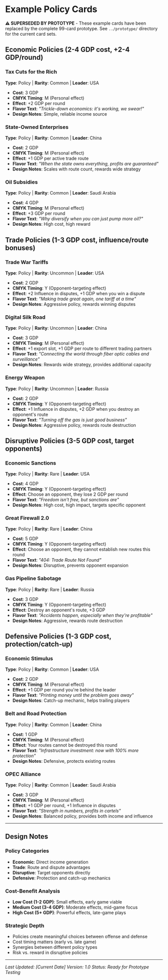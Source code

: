 # Example Policy Cards

**⚠️ SUPERSEDED BY PROTOTYPE** - These example cards have been replaced by the complete 99-card prototype. See `../prototype/` directory for the current card sets.

## Economic Policies (2-4 GDP cost, +2-4 GDP/round)

### Tax Cuts for the Rich
**Type**: Policy | **Rarity**: Common | **Leader**: USA
- **Cost**: 3 GDP
- **CMYK Timing**: M (Personal effect)
- **Effect**: +2 GDP per round
- **Flavor Text**: *"Trickle-down economics: it's working, we swear!"*
- **Design Notes**: Simple, reliable income source

### State-Owned Enterprises
**Type**: Policy | **Rarity**: Common | **Leader**: China
- **Cost**: 2 GDP
- **CMYK Timing**: M (Personal effect)
- **Effect**: +1 GDP per active trade route
- **Flavor Text**: *"When the state owns everything, profits are guaranteed"*
- **Design Notes**: Scales with route count, rewards wide strategy

### Oil Subsidies
**Type**: Policy | **Rarity**: Common | **Leader**: Saudi Arabia
- **Cost**: 4 GDP
- **CMYK Timing**: M (Personal effect)
- **Effect**: +3 GDP per round
- **Flavor Text**: *"Why diversify when you can just pump more oil?"*
- **Design Notes**: High cost, high reward

## Trade Policies (1-3 GDP cost, influence/route bonuses)

### Trade War Tariffs
**Type**: Policy | **Rarity**: Uncommon | **Leader**: USA
- **Cost**: 2 GDP
- **CMYK Timing**: Y (Opponent-targeting effect)
- **Effect**: +2 Influence in disputes, +1 GDP when you win a dispute
- **Flavor Text**: *"Making trade great again, one tariff at a time"*
- **Design Notes**: Aggressive policy, rewards winning disputes

### Digital Silk Road
**Type**: Policy | **Rarity**: Uncommon | **Leader**: China
- **Cost**: 3 GDP
- **CMYK Timing**: M (Personal effect)
- **Effect**: +1 export slot, +1 GDP per route to different trading partners
- **Flavor Text**: *"Connecting the world through fiber optic cables and surveillance"*
- **Design Notes**: Rewards wide strategy, provides additional capacity

### Energy Weapon
**Type**: Policy | **Rarity**: Uncommon | **Leader**: Russia
- **Cost**: 2 GDP
- **CMYK Timing**: Y (Opponent-targeting effect)
- **Effect**: +1 Influence in disputes, +2 GDP when you destroy an opponent's route
- **Flavor Text**: *"Turning off the gas is just good business"*
- **Design Notes**: Aggressive policy, rewards route destruction

## Disruptive Policies (3-5 GDP cost, target opponents)

### Economic Sanctions
**Type**: Policy | **Rarity**: Rare | **Leader**: USA
- **Cost**: 4 GDP
- **CMYK Timing**: Y (Opponent-targeting effect)
- **Effect**: Choose an opponent, they lose 2 GDP per round
- **Flavor Text**: *"Freedom isn't free, but sanctions are"*
- **Design Notes**: High cost, high impact, targets specific opponent

### Great Firewall 2.0
**Type**: Policy | **Rarity**: Rare | **Leader**: China
- **Cost**: 5 GDP
- **CMYK Timing**: Y (Opponent-targeting effect)
- **Effect**: Choose an opponent, they cannot establish new routes this round
- **Flavor Text**: *"404: Trade Route Not Found"*
- **Design Notes**: Disruptive, prevents opponent expansion

### Gas Pipeline Sabotage
**Type**: Policy | **Rarity**: Rare | **Leader**: Russia
- **Cost**: 3 GDP
- **CMYK Timing**: Y (Opponent-targeting effect)
- **Effect**: Destroy an opponent's route, +3 GDP
- **Flavor Text**: *"Accidents happen, especially when they're profitable"*
- **Design Notes**: Aggressive, rewards route destruction

## Defensive Policies (1-3 GDP cost, protection/catch-up)

### Economic Stimulus
**Type**: Policy | **Rarity**: Common | **Leader**: USA
- **Cost**: 2 GDP
- **CMYK Timing**: M (Personal effect)
- **Effect**: +1 GDP per round you're behind the leader
- **Flavor Text**: *"Printing money until the problem goes away"*
- **Design Notes**: Catch-up mechanic, helps trailing players

### Belt and Road Protection
**Type**: Policy | **Rarity**: Common | **Leader**: China
- **Cost**: 1 GDP
- **CMYK Timing**: M (Personal effect)
- **Effect**: Your routes cannot be destroyed this round
- **Flavor Text**: *"Infrastructure investment: now with 100% more protection"*
- **Design Notes**: Defensive, protects existing routes

### OPEC Alliance
**Type**: Policy | **Rarity**: Common | **Leader**: Saudi Arabia
- **Cost**: 3 GDP
- **CMYK Timing**: M (Personal effect)
- **Effect**: +1 GDP per round, +1 Influence in disputes
- **Flavor Text**: *"Strength in numbers, profits in cartels"*
- **Design Notes**: Balanced policy, provides both income and influence

---

## Design Notes

### Policy Categories
- **Economic**: Direct income generation
- **Trade**: Route and dispute advantages
- **Disruptive**: Target opponents directly
- **Defensive**: Protection and catch-up mechanics

### Cost-Benefit Analysis
- **Low Cost (1-2 GDP)**: Small effects, early game viable
- **Medium Cost (3-4 GDP)**: Moderate effects, mid-game focus
- **High Cost (5+ GDP)**: Powerful effects, late-game plays

### Strategic Depth
- Policies create meaningful choices between offense and defense
- Cost timing matters (early vs. late game)
- Synergies between different policy types
- Risk vs. reward in disruptive policies

---

*Last Updated: [Current Date]*
*Version: 1.0*
*Status: Ready for Prototype Testing*
